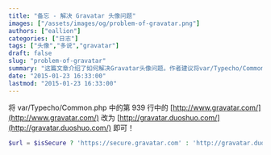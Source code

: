 ```yaml
---
title: "备忘 - 解决 Gravatar 头像问题"
images: ["/assets/images/og/problem-of-gravatar.png"]
authors: ["eallion"]
categories: ["日志"]
tags: ["头像","多说","gravatar"]
draft: false
slug: "problem-of-gravatar"
summary: "这篇文章介绍了如何解决Gravatar头像问题。作者建议将var/Typecho/Common.php文件中第939行的内容更改为指定的值。"
date: "2015-01-23 16:33:00"
lastmod: "2015-01-23 16:33:00"
---
```


将 var/Typecho/Common.php 中的第 939 行中的 [http://www.gravatar.com/](http://www.gravatar.com/) 改为 [http://gravatar.duoshuo.com/](http://gravatar.duoshuo.com/) 即可！

```php
$url = $isSecure ? 'https://secure.gravatar.com' : 'http://gravatar.duoshuo.com/ ';
```
